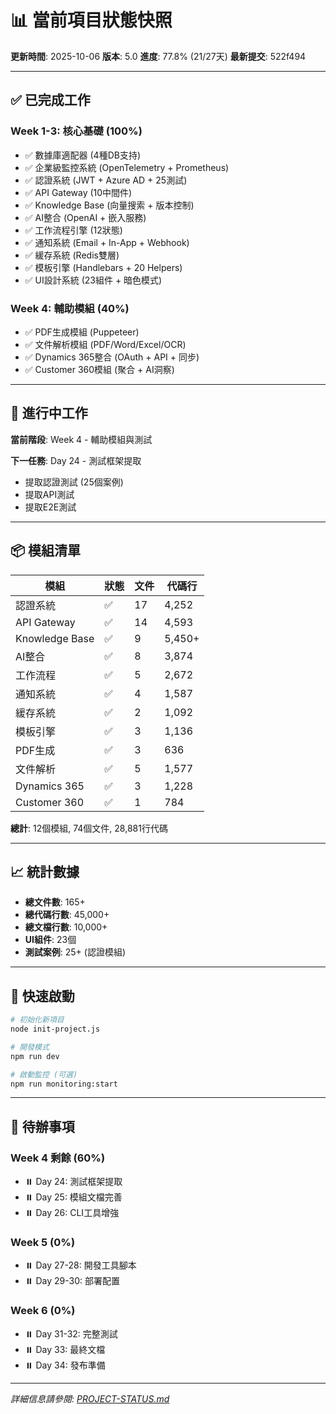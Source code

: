 # 📊 當前項目狀態快照

**更新時間**: 2025-10-06
**版本**: 5.0
**進度**: 77.8% (21/27天)
**最新提交**: 522f494

---

## ✅ 已完成工作

### Week 1-3: 核心基礎 (100%)
- ✅ 數據庫適配器 (4種DB支持)
- ✅ 企業級監控系統 (OpenTelemetry + Prometheus)
- ✅ 認證系統 (JWT + Azure AD + 25測試)
- ✅ API Gateway (10中間件)
- ✅ Knowledge Base (向量搜索 + 版本控制)
- ✅ AI整合 (OpenAI + 嵌入服務)
- ✅ 工作流程引擎 (12狀態)
- ✅ 通知系統 (Email + In-App + Webhook)
- ✅ 緩存系統 (Redis雙層)
- ✅ 模板引擎 (Handlebars + 20 Helpers)
- ✅ UI設計系統 (23組件 + 暗色模式)

### Week 4: 輔助模組 (40%)
- ✅ PDF生成模組 (Puppeteer)
- ✅ 文件解析模組 (PDF/Word/Excel/OCR)
- ✅ Dynamics 365整合 (OAuth + API + 同步)
- ✅ Customer 360模組 (聚合 + AI洞察)

---

## 🔄 進行中工作

**當前階段**: Week 4 - 輔助模組與測試

**下一任務**: Day 24 - 測試框架提取
- 提取認證測試 (25個案例)
- 提取API測試
- 提取E2E測試

---

## 📦 模組清單

| 模組 | 狀態 | 文件 | 代碼行 |
|------|------|------|--------|
| 認證系統 | ✅ | 17 | 4,252 |
| API Gateway | ✅ | 14 | 4,593 |
| Knowledge Base | ✅ | 9 | 5,450+ |
| AI整合 | ✅ | 8 | 3,874 |
| 工作流程 | ✅ | 5 | 2,672 |
| 通知系統 | ✅ | 4 | 1,587 |
| 緩存系統 | ✅ | 2 | 1,092 |
| 模板引擎 | ✅ | 3 | 1,136 |
| PDF生成 | ✅ | 3 | 636 |
| 文件解析 | ✅ | 5 | 1,577 |
| Dynamics 365 | ✅ | 3 | 1,228 |
| Customer 360 | ✅ | 1 | 784 |

**總計**: 12個模組, 74個文件, 28,881行代碼

---

## 📈 統計數據

- **總文件數**: 165+
- **總代碼行數**: 45,000+
- **總文檔行數**: 10,000+
- **UI組件**: 23個
- **測試案例**: 25+ (認證模組)

---

## 🚀 快速啟動

```bash
# 初始化新項目
node init-project.js

# 開發模式
npm run dev

# 啟動監控 (可選)
npm run monitoring:start
```

---

## 📝 待辦事項

### Week 4 剩餘 (60%)
- ⏸️ Day 24: 測試框架提取
- ⏸️ Day 25: 模組文檔完善
- ⏸️ Day 26: CLI工具增強

### Week 5 (0%)
- ⏸️ Day 27-28: 開發工具腳本
- ⏸️ Day 29-30: 部署配置

### Week 6 (0%)
- ⏸️ Day 31-32: 完整測試
- ⏸️ Day 33: 最終文檔
- ⏸️ Day 34: 發布準備

---

*詳細信息請參閱: [PROJECT-STATUS.md](Docs/PROJECT-STATUS.md)*
